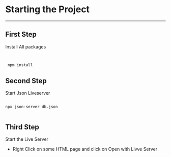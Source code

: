 # Starting  the Project 
---
## First Step

Install All packages
```bash


 npm install

```

## Second Step 

Start Json Liveserver

```

npx json-server db.json


```


## Third Step

Start the  Live Server 
* Right Click on some HTML page and click on Open with Livve Server

